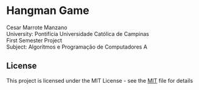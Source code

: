# Hangman Game
Cesar Marrote Manzano
<br>
University: Pontifícia Universidade Católica de Campinas
<br>
First Semester Project
<br>
Subject: Algorítmos e Programação de Computadores A


## License
This project is licensed under the MIT License - see the [MIT](https://choosealicense.com/licenses/mit/) file for details
